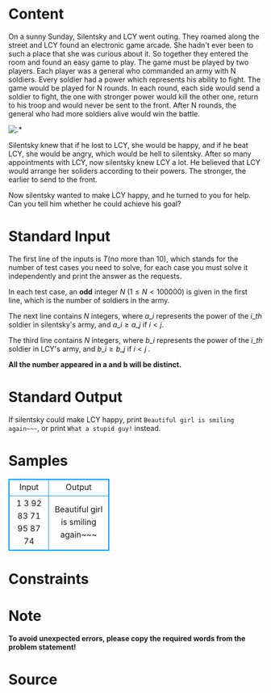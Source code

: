 
# Content

On a sunny Sunday, Silentsky and LCY went outing. They roamed along the street and LCY found an electronic game arcade. She hadn't ever been to such a place that she was curious about it. So together they entered the room and found an easy game to play. The game must be played by two players. Each player was a general who commanded an army with N soldiers. Every soldier had a power which represents his ability to fight. The game would be played for N rounds. In each round, each side would send a soldier to fight, the one with stronger power would kill the other one, return to his troop and would never be sent to the front. After N rounds, the general who had more soldiers alive would win the battle.

![.*](/source/lutece/to-win-or-to-lose/img/aHR0cHM6Ly9hY20udWVzdGMuZWR1LmNuL21lZGlhL2ltYWdlL3Byb2JsZW0vMTc4LzIwMTQwMjAzMDAwNTQ4MjE5MzcucG5n.png)

Silentsky knew that if he lost to LCY, she would be happy, and if he beat LCY, she would be angry, which would be hell to silentsky. After so many appointments with LCY, now silentsky knew LCY a lot. He believed that LCY would arrange her soliders according to their powers. The stronger, the earlier to send to the front.

Now silentsky wanted to make LCY happy, and he turned to you for help. Can you tell him whether he could achieve his goal?

# Standard Input

The first line of the inputs is $T$(no more than $10$), which stands for the number of test cases you need to solve, for each case you must solve it independently and print the answer as the requests.

In each test case, an **odd** integer $N$ ($1\leq N < 100000$) is given in the first line, which is the number of soldiers in the army.

The next line contains $N$ integers, where $a\_i$ represents the power of the $i\_{th}$ soldier in silentsky's army, and $a\_i\geq a\_j$ if $i < j$.

The third line contains $N$ integers, where $b\_i$ represents the power of the $i\_{th}$ soldier in LCY's army, and $b\_i \geq b\_j$ if $i < j$ .

**All the number appeared in a and b will be distinct.**

# Standard Output

If silentsky could make LCY happy, print `Beautiful girl is smiling again~~~`, or print `What a stupid guy!` instead.

# Samples

<style>
        table,table tr th, table tr td { border:1px solid #0094ff; }
        table { width: 200px; min-height: 25px; line-height: 25px; text-align: center; border-collapse: collapse;}   
    </style>
<table>
	<tr>
		<td>Input</td>
		<td>Output</td>
	</tr>
<tr><td>1
3
92 83 71
95 87 74</td><td>Beautiful girl is smiling again~~~</td></tr></table>


# Constraints



# Note

**To avoid unexpected errors, please copy the required words from the problem statement!**

# Source



